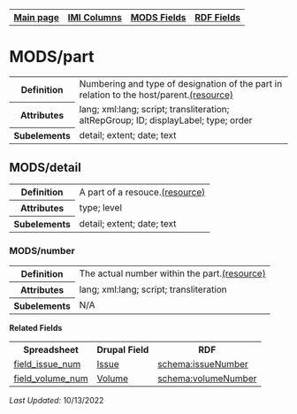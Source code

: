 <!DOCTYPE html>
<html>

<body>
<table style="width:100%">
  <tr>
    <th><a href="index.md">Main page</a></th>
	<th><a href="IMI.md">IMI Columns</a></th>
    <th><a href="MODS.md">MODS Fields</a></th>
    <th><a href="RDF.md">RDF Fields</a></th>
  </tr>
</table>


<h1>MODS/part</h1>
<table>
<tr>
	<th>Definition</th>
	<td>Numbering and type of designation of the part in relation to the host/parent.<a href="http://www.loc.gov/standards/mods/userguide/part.html#detail">(resource)</a></td>
</tr>
<tr>
	<th>Attributes</th>
	<td>lang; xml:lang; script; transliteration; altRepGroup; ID; displayLabel; type; order</td>
</tr>
<tr>
	<th>Subelements</th>
	<td>detail; extent; date; text</td>
</tr>
</table>
<h2>MODS/detail</h2>
<table>
<tr>
	<th>Definition</th>
	<td>A part of a resouce.<a href="http://www.loc.gov/standards/mods/userguide/part.html">(resource)</a></td>
</tr>
<tr>
	<th>Attributes</th>
	<td>type; level</td>
</tr>
<tr>
	<th>Subelements</th>
	<td>detail; extent; date; text</td>
</tr>
</table>
<h3>MODS/number</h3>
<table>
<tr>
	<th>Definition</th>
	<td>The actual number within the part.<a href="http://www.loc.gov/standards/mods/userguide/part.html#number">(resource)</a></td>
</tr>
<tr>
	<th>Attributes</th>
	<td>lang; xml:lang; script; transliteration</td>
</tr>
<tr>
	<th>Subelements</th>
	<td>N/A</td>
</tr>
</table>
	<dt><b>Related Fields</b></dt>
<table>
	<tr>
		<th>Spreadsheet</th>
		<th>Drupal Field</th>
		<th>RDF</th>
	</tr>
	<tr>
		<td><a href="field_issue_num.md">field_issue_num</a></td>
		<td><a href="DrupalFields.md#issue">Issue</a></td>
		<td><a href="rdf.schema.issueNumber.md">schema:issueNumber</a></td>
	</tr>
	<tr>
		<td><a href="field_volume_num.md">field_volume_num</a></td>
		<td><a href="DrupalFields.md#volume">Volume</a></td>
		<td><a href="rdf.schema.volumeNumber.md">schema:volumeNumber</a></td>
	</tr>
</table>
<p><i>Last Updated: </i>10/13/2022</p>
</body>
</html>
